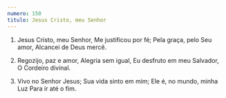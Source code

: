 ```yaml
---
numero: 150
titulo: Jesus Cristo, meu Senhor
---
```

1. Jesus Cristo, meu Senhor,
   Me justificou por fé;
   Pela graça, pelo Seu amor,
   Alcancei de Deus mercê.

2. Regozijo, paz e amor,
   Alegria sem igual,
   Eu desfruto em meu Salvador,
   O Cordeiro divinal.

3. Vivo no Senhor Jesus;
   Sua vida sinto em mim;
   Ele é, no mundo, minha Luz
   Para ir até o fim.
